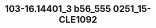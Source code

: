 ---
title: 103-16.14401_3 b56_555 0251_15-CLE1092
image: 103-16.14401_3 b56_555 0251_15-CLE1092.jpg
brand: sposo
layout: vestito
---